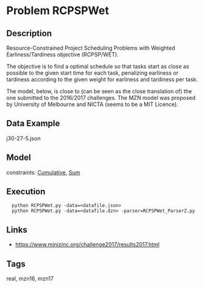 # Problem RCPSPWet
## Description
Resource-Constrained Project Scheduling Problems with Weighted Earliness/Tardiness objective (RCPSP/WET).

The objective is to find a optimal schedule so that tasks start as close as possible to
the given start time for each task, penalizing earliness or tardiness according to
the given weight for earliness and tardiness per task.

The model, below, is close to (can be seen as the close translation of) the one submitted to the 2016/2017 challenges.
The MZN model was proposed by University of Melbourne and NICTA (seems to be a MIT Licence).

## Data Example
  j30-27-5.json

## Model
  constraints: [Cumulative](http://pycsp.org/documentation/constraints/Cumulative), [Sum](http://pycsp.org/documentation/constraints/Sum)

## Execution
```
  python RCPSPWet.py -data=<datafile.json>
  python RCPSPWet.py -data=<datafile.dzn> -parser=RCPSPWet_ParserZ.py
```

## Links
  - https://www.minizinc.org/challenge2017/results2017.html

## Tags
  real, mzn16, mzn17
